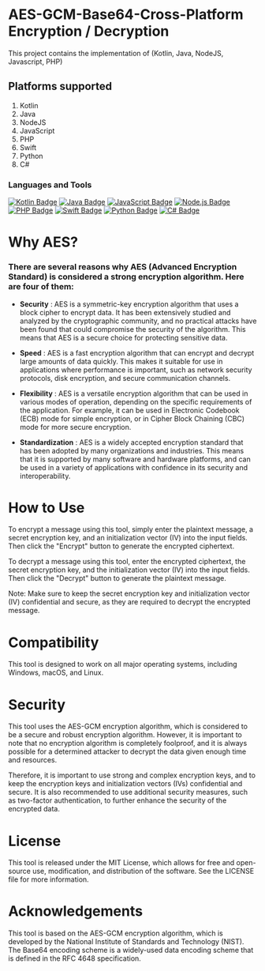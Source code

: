 # AES-GCM-Base64-Cross-Platform Encryption / Decryption

This project contains the implementation of (Kotlin, Java, NodeJS, Javascript, PHP)

## Platforms supported 

1. Kotlin
2. Java
3. NodeJS
4. JavaScript
5. PHP
6. Swift
7. Python
8. C#

### Languages and Tools  

[![Kotlin Badge](https://img.shields.io/badge/Kotlin-%230095D5.svg?style=for-the-badge&logo=kotlin&logoColor=white)](https://kotlinlang.org/)
[![Java Badge](https://img.shields.io/badge/Java-%23ED8B00.svg?style=for-the-badge&logo=java&logoColor=white)](https://www.java.com/)
[![JavaScript Badge](https://img.shields.io/badge/JavaScript-%23F7DF1E.svg?style=for-the-badge&logo=javascript&logoColor=black)](https://www.javascript.com/)
[![Node.js Badge](https://img.shields.io/badge/Node.js-%2343853D.svg?style=for-the-badge&logo=node-dot-js&logoColor=white)](https://nodejs.org/)
[![PHP Badge](https://img.shields.io/badge/PHP-%23777BB4.svg?style=for-the-badge&logo=php&logoColor=white)](https://www.php.net/)
[![Swift Badge](https://img.shields.io/badge/Swift-%23FA7343.svg?style=for-the-badge&logo=swift&logoColor=white)](https://swift.org/)
[![Python Badge](https://img.shields.io/badge/Python-%233776AB.svg?style=for-the-badge&logo=python&logoColor=white)](https://www.python.org/)
[![C# Badge](https://img.shields.io/badge/C%23-%23239120.svg?style=for-the-badge&logo=c-sharp&logoColor=white)](https://docs.microsoft.com/en-us/dotnet/csharp/)

# Why AES?

### There are several reasons why AES (Advanced Encryption Standard) is considered a strong encryption algorithm. Here are four of them:

* **Security** : AES is a symmetric-key encryption algorithm that uses a block cipher to encrypt data. It has been extensively studied and analyzed by the cryptographic community, and no practical attacks have been found that could compromise the security of the algorithm. This means that AES is a secure choice for protecting sensitive data.

* **Speed** : AES is a fast encryption algorithm that can encrypt and decrypt large amounts of data quickly. This makes it suitable for use in applications where performance is important, such as network security protocols, disk encryption, and secure communication channels.

* **Flexibility** : AES is a versatile encryption algorithm that can be used in various modes of operation, depending on the specific requirements of the application. For example, it can be used in Electronic Codebook (ECB) mode for simple encryption, or in Cipher Block Chaining (CBC) mode for more secure encryption.

* **Standardization** : AES is a widely accepted encryption standard that has been adopted by many organizations and industries. This means that it is supported by many software and hardware platforms, and can be used in a variety of applications with confidence in its security and interoperability.

# How to Use
To encrypt a message using this tool, simply enter the plaintext message, a secret encryption key, and an initialization vector (IV) into the input fields. Then click the "Encrypt" button to generate the encrypted ciphertext.

To decrypt a message using this tool, enter the encrypted ciphertext, the secret encryption key, and the initialization vector (IV) into the input fields. Then click the "Decrypt" button to generate the plaintext message.

Note: Make sure to keep the secret encryption key and initialization vector (IV) confidential and secure, as they are required to decrypt the encrypted message.

# Compatibility
This tool is designed to work on all major operating systems, including Windows, macOS, and Linux.

# Security
This tool uses the AES-GCM encryption algorithm, which is considered to be a secure and robust encryption algorithm. However, it is important to note that no encryption algorithm is completely foolproof, and it is always possible for a determined attacker to decrypt the data given enough time and resources.

Therefore, it is important to use strong and complex encryption keys, and to keep the encryption keys and initialization vectors (IVs) confidential and secure. It is also recommended to use additional security measures, such as two-factor authentication, to further enhance the security of the encrypted data.

# License
This tool is released under the MIT License, which allows for free and open-source use, modification, and distribution of the software. See the LICENSE file for more information.

# Acknowledgements
This tool is based on the AES-GCM encryption algorithm, which is developed by the National Institute of Standards and Technology (NIST). The Base64 encoding scheme is a widely-used data encoding scheme that is defined in the RFC 4648 specification.
